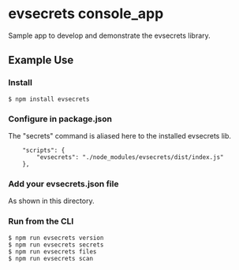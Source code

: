 # evsecrets console_app

Sample app to develop and demonstrate the evsecrets library.

## Example Use

### Install 

```
$ npm install evsecrets
```

### Configure in package.json

The "secrets" command is aliased here to the installed evsecrets lib.

```
    "scripts": {
        "evsecrets": "./node_modules/evsecrets/dist/index.js"
    },
```

### Add your evsecrets.json file

As shown in this directory.

### Run from the CLI

```
$ npm run evsecrets version
$ npm run evsecrets secrets
$ npm run evsecrets files
$ npm run evsecrets scan
```